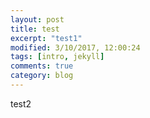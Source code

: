 ```yaml
---
layout: post
title: test
excerpt: "test1"
modified: 3/10/2017, 12:00:24
tags: [intro, jekyll]
comments: true
category: blog
---
```


test2
